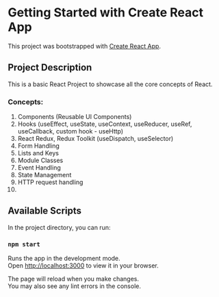 # Getting Started with Create React App

This project was bootstrapped with [Create React App](https://github.com/facebook/create-react-app).

## Project Description

This is a basic React Project to showcase all the core concepts of React.

### Concepts:
1. Components (Reusable UI Components)
2. Hooks (useEffect, useState, useContext, useReducer, useRef, useCallback, custom hook - useHttp)
3. React Redux, Redux Toolkit (useDispatch, useSelector)
4. Form Handling
5. Lists and Keys
6. Module Classes
7. Event Handling
8. State Management
9. HTTP request handling
10. 


## Available Scripts

In the project directory, you can run:

### `npm start`

Runs the app in the development mode.\
Open [http://localhost:3000](http://localhost:3000) to view it in your browser.

The page will reload when you make changes.\
You may also see any lint errors in the console.
